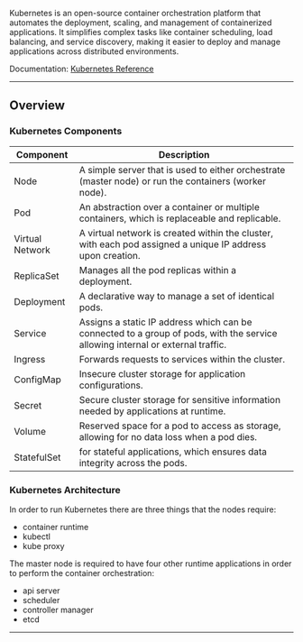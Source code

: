 Kubernetes is an open-source container orchestration platform that automates the deployment, scaling, and management of containerized applications. It simplifies complex tasks like container scheduling, load balancing, and service discovery, making it easier to deploy and manage applications across distributed environments.

Documentation: [Kubernetes Reference](https://kubernetes.io/docs/home/)
___
## Overview

### Kubernetes Components
| Component       | Description                                                                                                                    |
| --------------- | ------------------------------------------------------------------------------------------------------------------------------ |
| Node            | A simple server that is used to either orchestrate (master node) or run the containers (worker node).                          |
| Pod             | An abstraction over a container or multiple containers, which is replaceable and replicable.                                   |
| Virtual Network | A virtual network is created within the cluster, with each pod assigned a unique IP address upon creation.                     |
| ReplicaSet      | Manages all the pod replicas within a deployment.                                                                                                                               |
| Deployment      | A declarative way to manage a set of identical pods.                                                                           |
| Service         | Assigns a static IP address which can be connected to a group of pods, with the service allowing internal or external traffic. |
| Ingress         | Forwards requests to services within the cluster.                                                                              |
| ConfigMap       | Insecure cluster storage for application configurations.                                                                       |
| Secret          | Secure cluster storage for sensitive information needed by applications at runtime.                                            |
| Volume          | Reserved space for a pod to access as storage, allowing for no data loss when a pod dies.                                      |
| StatefulSet     |  for stateful applications, which ensures data integrity across the pods.                                            |
### Kubernetes Architecture

In order to run Kubernetes there are three things that the nodes require:
- container runtime
- kubectl
- kube proxy

The master node is required to have four other runtime applications in order to perform the container orchestration:
- api server
- scheduler
- controller manager
- etcd

___